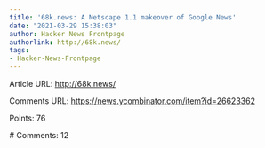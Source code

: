 ```yaml
---
title: '68k.news: A Netscape 1.1 makeover of Google News'
date: "2021-03-29 15:38:03"
author: Hacker News Frontpage
authorlink: http://68k.news/
tags:
- Hacker-News-Frontpage
---
```


<p>Article URL: <a href="http://68k.news/">http://68k.news/</a></p>
<p>Comments URL: <a href="https://news.ycombinator.com/item?id=26623362">https://news.ycombinator.com/item?id=26623362</a></p>
<p>Points: 76</p>
<p># Comments: 12</p>
